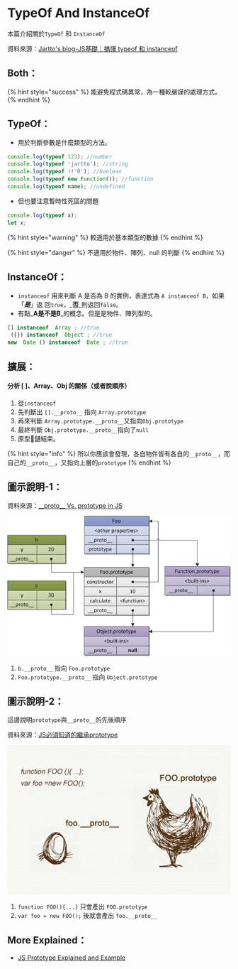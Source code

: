 # TypeOf And InstanceOf

本篇介紹關於`TypeOf` 和 `InstanceOf`

資料來源：[Jartto's blog-JS基礎｜搞懂 typeof 和 instanceof](http://jartto.wang/2019/01/17/js-typeof/)

## Both：

{% hint style="success" %}
能避免程式碼異常，為一種較嚴謹的處理方式。
{% endhint %}

## TypeOf：

* 用於判斷參數是什麼類型的方法。

```javascript
console.log(typeof 123); //number
console.log(typeof 'jartto'); //string
console.log(typeof !!'0'); //boolean
console.log(typeof new Function()); //function
console.log(typeof name); //undefined
```

* 但也要注意暫時性死區的問題

```javascript
console.log(typeof x);
let x;
```

{% hint style="warning" %}
較適用於基本類型的數據
{% endhint %}

{% hint style="danger" %}
不適用於物件、陣列、null 的判斷
{% endhint %}

## InstanceOf：

* `instanceof` 用來判斷 A 是否為 B 的實例，表達式為 `A instanceof B`，如果「_**是**_」返 回`true`，_**否**_則返回`false`。 
* 有點_**A是不是B**_的概念。但是是物件、陣列型的。

```javascript
[] instanceof  Array ; //true
 ({}) instanceof  Object ; //true 
new  Date () instanceof  Date ; //true
```

## 擴展：

#### 分析 \[ \]、Array、Obj 的關係（或者說順序）

1. 從`instanceof` 
2. 先判斷出 `[].__proto__` 指向 `Array.prototype` 
3. 再來判斷 `Array.prototype.__proto__`又指向`Obj.prototype` 
4. 最終判斷 `Obj.prototype.__proto__`指向了`null` 
5. 原型鏈結束。

{% hint style="info" %}
所以你應該會發現，各自物件皆有各自的`__proto__`，而自己的`__proto__`，又指向上層的`prototype`
{% endhint %}

## 圖示說明-1：

資料來源：[\_\_proto\_\_ Vs. prototype in JS](https://stackoverflow.com/questions/9959727/proto-vs-prototype-in-javascript)

![](../../.gitbook/assets/agfn3.png)

1. `b.__proto__` 指向 `Foo.prototype` 
2. `Foo.prototype.__proto__` 指向 `Object.prototype`

## 圖示說明-2：

這邊說明`prototype`與`__proto__`的先後順序

資料來源：[JS必須知道的繼承prototype](https://medium.com/@peterchang_82818/javascripter-%E5%BF%85%E9%A0%88%E7%9F%A5%E9%81%93%E7%9A%84%E7%B9%BC%E6%89%BF%E5%9B%A0%E5%AD%90-prototype-prototype-proto-object-class-inheritace-nodejs-%E7%89%A9%E4%BB%B6-%E7%B9%BC%E6%89%BF-54102240a8b4)

![](../../.gitbook/assets/1_ndbfampflmssikfmlxwivq.jpg)

1. `function FOO(){...}` 只會產出 `FOO.prototype` 
2. `var foo = new FOO();`  後就會產出 `foo.__proto__`

## More Explained：

* [JS Prototype Explained and Example](https://www.javascripttutorial.net/javascript-prototype/)

















